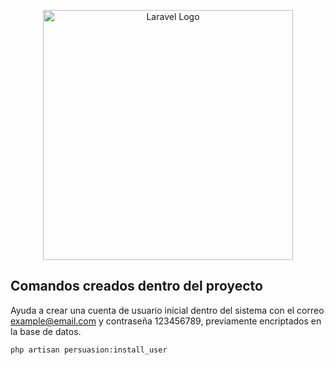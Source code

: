 <p align="center"><a href="https://laravel.com" target="_blank"><img src="https://raw.githubusercontent.com/laravel/art/master/logo-lockup/5%20SVG/2%20CMYK/1%20Full%20Color/laravel-logolockup-cmyk-red.svg" width="400" alt="Laravel Logo"></a></p>

## Comandos creados dentro del proyecto

Ayuda a crear una cuenta de usuario inicial dentro del sistema con el correo example@email.com y contraseña 123456789, previamente encriptados en la base de datos.

```bash
php artisan persuasion:install_user
```